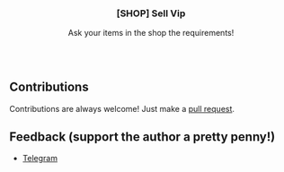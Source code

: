 
<h3 align="center">[SHOP] Sell Vip</h3>
<p align="center">Ask your items in the shop the requirements!</p>
<h2></h2>
</p>
<br />

## Contributions
Contributions are always welcome!
Just make a [pull request](../../pulls).

## Feedback (support the author a pretty penny!)
* [Telegram](https://t.me/LocoCat)

